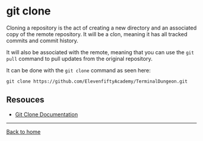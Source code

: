 # git clone
Cloning a repository is the act of creating a new directory and an associated copy of the remote repository. It will be a clon, meaning it has all tracked commits and commit history.

It will also be associated with the remote, meaning that you can use the `git pull` command to pull updates from the original repository.

It can be done with the `git clone` command as seen here:
```
git clone https://github.com/ElevenfiftyAcademy/TerminalDungeon.git
```
## Resouces
- [Git Clone Documentation](https://git-scm.com/docs/git-clone)
---
[Back to home](../README.md)